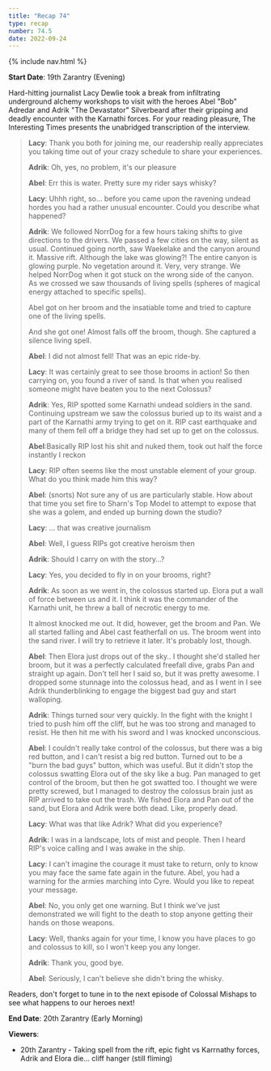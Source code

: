 ```yaml
---
title: "Recap 74"
type: recap
number: 74.5
date: 2022-09-24
---
```


{% include nav.html %}

**Start Date**: 19th Zarantry (Evening)

Hard-hitting journalist Lacy Dewlie took a break from infiltrating underground alchemy workshops to visit with the heroes Abel "Bob" Adredar and Adrik "The Devastator" Silverbeard after their gripping and deadly encounter with the Karnathi forces. For your reading pleasure, The Interesting Times presents the unabridged transcription of the interview.

> **Lacy**: Thank you both for joining me, our readership really appreciates you taking time out of your crazy schedule to share your experiences.
>
> **Adrik**: Oh, yes, no problem, it's our pleasure
>
> **Abel**: Err this is water. Pretty sure my rider says whisky?
>
> **Lacy**: Uhhh right, so… before you came upon the ravening undead hordes you had a rather unusual encounter. Could you describe what happened?
>
> **Adrik**: We followed NorrDog for a few hours taking shifts to give directions to the drivers. We passed a few cities on the way, silent as usual. Continued going north, saw Waekelake and the canyon around it. Massive rift. Although the lake was glowing?! The entire canyon is glowing purple. No vegetation around it. Very, very strange. We helped NorrDog when it got stuck on the wrong side of the canyon. As we crossed we saw thousands of living spells (spheres of magical energy attached to specific spells).
>
> Abel got on her broom and the insatiable tome and tried to capture one of the living spells.
>
> And she got one! Almost falls off the broom, though. She captured a silence living spell.
>
> **Abel**: I did not almost fell! That was an epic ride-by.
>
> **Lacy**: It was certainly great to see those brooms in action! So then carrying on, you found a river of sand. Is that when you realised someone might have beaten you to the next Colossus?
>
> **Adrik**: Yes, RIP spotted some Karnathi undead soldiers in the sand. Continuing upstream we saw the colossus buried up to its waist and a part of the Karnathi army trying to get on it. RIP cast earthquake and many of them fell off a bridge they had set up to get on the colossus.
>
> **Abel**:Basically RIP lost his shit and nuked them, took out half the force instantly I reckon
>
> **Lacy**: RIP often seems like the most unstable element of your group. What do you think made him this way?
>
> **Abel**: (snorts) Not sure any of us are particularly stable. How about that time you set fire to Sharn's Top Model to attempt to expose that she was a golem, and ended up burning down the studio?
>
> **Lacy**: … that was creative journalism
>
> **Abel**: Well, I guess RIPs got creative heroism then
>
> **Adrik**: Should I carry on with the story…?
>
> **Lacy**: Yes, you decided to fly in on your brooms, right?
>
> **Adrik**: As soon as we went in, the colossus started up. Elora put a wall of force between us and it. I think it was the commander of the Karnathi unit, he threw a ball of necrotic energy to me.
>
> It almost knocked me out. It did, however, get the broom and Pan. We all started falling and Abel cast featherfall on us. The broom went into the sand river. I will try to retrieve it later. It's probably lost, though.
>
> **Abel**: Then Elora just drops out of the sky.. I thought she'd stalled her broom, but it was a perfectly calculated freefall dive, grabs Pan and straight up again. Don't tell her I said so, but it was pretty awesome. I dropped some stunnage into the colossus head, and as I went in I see Adrik thunderblinking to engage the biggest bad guy and start walloping.
>
> **Adrik**: Things turned sour very quickly. In the fight with the knight I tried to push him off the cliff, but he was too strong and managed to resist. He then hit me with his sword and I was knocked unconscious.
>
> **Abel**: I couldn't really take control of the colossus, but there was a big red button, and I can't resist a big red button. Turned out to be a "burn the bad guys" button, which was useful. But it didn't stop the colossus swatting Elora out of the sky like a bug. Pan managed to get control of the broom, but then he got swatted too. I thought we were pretty screwed, but I managed to destroy the colossus brain just as RIP arrived to take out the trash. We fished Elora and Pan out of the sand, but Elora and Adrik were both dead. Like, properly dead.
>
> **Lacy**: What was that like Adrik? What did you experience?
>
> **Adrik**: I was in a landscape, lots of mist and people. Then I heard RIP's voice calling and I was awake in the ship.
>
> **Lacy**: I can't imagine the courage it must take to return, only to know you may face the same fate again in the future. Abel, you had a warning for the armies marching into Cyre. Would you like to repeat your message.
>
> **Abel**: No, you only get one warning. But I think we've just demonstrated we will fight to the death to stop anyone getting their hands on those weapons.
>
> **Lacy**: Well, thanks again for your time, I know you have places to go and colossus to kill, so I won't keep you any longer.
>
> **Adrik**: Thank you, good bye.
>
> **Abel**: Seriously, I can't believe she didn't bring the whisky.

Readers, don't forget to tune in to the next episode of Colossal Mishaps to see what happens to our heroes next!

**End Date**: 20th Zarantry (Early Morning)

**Viewers**:
- 20th Zarantry - Taking spell from the rift, epic fight vs Karrnathy forces, Adrik and Elora die… cliff hanger (still fliming)
